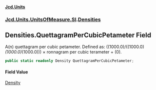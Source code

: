 #### [Jcd.Units](index.md 'index')
### [Jcd.Units.UnitsOfMeasure.SI](Jcd.Units.UnitsOfMeasure.SI.md 'Jcd.Units.UnitsOfMeasure.SI').[Densities](Densities.md 'Jcd.Units.UnitsOfMeasure.SI.Densities')

## Densities.QuettagramPerCubicPetameter Field

A(n) quettagram per cubic petameter. Defined as: ((1000.0)/((1000.0)*(1000.0)*(1000.0))) × ronnagram per cubic terameter + (0).

```csharp
public static readonly Density QuettagramPerCubicPetameter;
```

#### Field Value
[Density](Density.md 'Jcd.Units.UnitTypes.Density')
